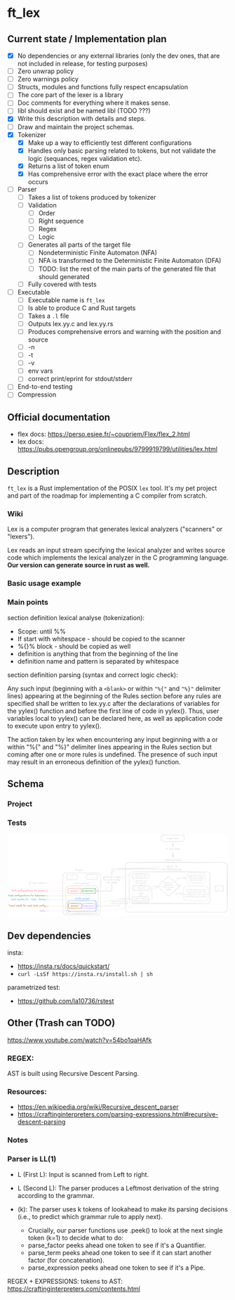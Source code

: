 # ft_lex


## Current state / Implementation plan
- [x] No dependencies or any external libraries (only the dev ones, that are not included in release, for testing purposes)
- [ ] Zero unwrap policy
- [ ] Zero warnings policy
- [ ] Structs, modules and functions fully respect encapsulation
- [ ] The core part of the lexer is a library
- [ ] Doc comments for everything where it makes sense.
- [ ] libl should exist and be named libl (TODO ???)
- [x] Write this description with details and steps.
- [ ] Draw and maintain the project schemas.
- [x] Tokenizer
    - [x] Make up a way to efficiently test different configurations
    - [x] Handles only basic parsing related to tokens, but not validate the logic (sequances, regex validation etc).
    - [x] Returns a list of token enum
    - [x] Has comprehensive error with the exact place where the error occurs
- [ ] Parser
    - [ ] Takes a list of tokens produced by tokenizer
    - [ ] Validation
        - [ ] Order
        - [ ] Right sequence
        - [ ] Regex
        - [ ] Logic
    - [ ] Generates all parts of the target file
        - [ ] Nondeterministic Finite Automaton (NFA)
        - [ ] NFA is transformed to the Deterministic Finite Automaton (DFA)
        - [ ] TODO: list the rest of the main parts of the generated file that should generated
    - [ ] Fully covered with tests
- [ ] Executable
    - [ ] Executable name is `ft_lex`
    - [ ] Is able to produce C and Rust targets
    - [ ] Takes a `.l` file
    - [ ] Outputs lex.yy.c and lex.yy.rs
    - [ ] Produces comprehensive errors and warning with the position and source
    - [ ] -n
    - [ ] -t
    - [ ] -v
    - [ ] env vars
    - [ ] correct print/eprint for stdout/stderr
- [ ] End-to-end testing
- [ ] Compression

## Official documentation
- flex docs: https://perso.esiee.fr/~coupriem/Flex/flex_2.html
- lex docs: https://pubs.opengroup.org/onlinepubs/9799919799/utilities/lex.html

## Description
`ft_lex` is a Rust implementation of the POSIX `lex` tool. It's my pet project and part of the roadmap for implementing a C compiler from scratch.

### Wiki
Lex is a computer program that generates lexical analyzers ("scanners" or "lexers").

Lex reads an input stream specifying the lexical analyzer and writes source code which implements the lexical analyzer in the C programming language. **Our version can generate source in rust as well.**

### Basic usage example

### Main points

section definition lexical analyse (tokenization):
- Scope: until %%
- If start with whitespace - should be copied to the scanner
- %{}% block - should be copied as well
- definition is anything that from the beginning of the line
- definition name and pattern is separated by whitespace

section definition parsing (syntax and correct logic check):

Any such input (beginning with a `<blank>` or within `"%{"` and `"%}"` delimiter lines) appearing at the beginning of the Rules section before any rules are specified shall be written to lex.yy.c after the declarations of variables for the yylex() function and before the first line of code in yylex(). Thus, user variables local to yylex() can be declared here, as well as application code to execute upon entry to yylex().

The action taken by lex when encountering any input beginning with a <blank> or within "%{" and "%}" delimiter lines appearing in the Rules section but coming after one or more rules is undefined. The presence of such input may result in an erroneous definition of the yylex() function.

## Schema

### Project
### Tests

![workflow](docs/test_schema.png)

## Dev dependencies
insta:
- https://insta.rs/docs/quickstart/
- `curl -LsSf https://insta.rs/install.sh | sh`

parametrized test:
- https://github.com/la10736/rstest


 ## Other (Trash can TODO)

https://www.youtube.com/watch?v=54bo1qaHAfk

### REGEX:
AST is built using Recursive Descent Parsing.
### Resources:

- https://en.wikipedia.org/wiki/Recursive_descent_parser
- https://craftinginterpreters.com/parsing-expressions.html#recursive-descent-parsing

### Notes

### Parser is LL(1)
- L (First L): Input is scanned from Left to right.
- L (Second L): The parser produces a Leftmost derivation of the string according to the grammar.

- (k): The parser uses k tokens of lookahead to make its parsing decisions (i.e., to predict which grammar rule to apply next).
  - Crucially, our parser functions use .peek() to look at the next single token (k=1) to decide what to do:
  - parse_factor peeks ahead one token to see if it's a Quantifier.
  - parse_term peeks ahead one token to see if it can start another factor (for concatenation).
  - parse_expression peeks ahead one token to see if it's a Pipe.

REGEX + EXPRESSIONS: tokens to AST:
https://craftinginterpreters.com/contents.html
